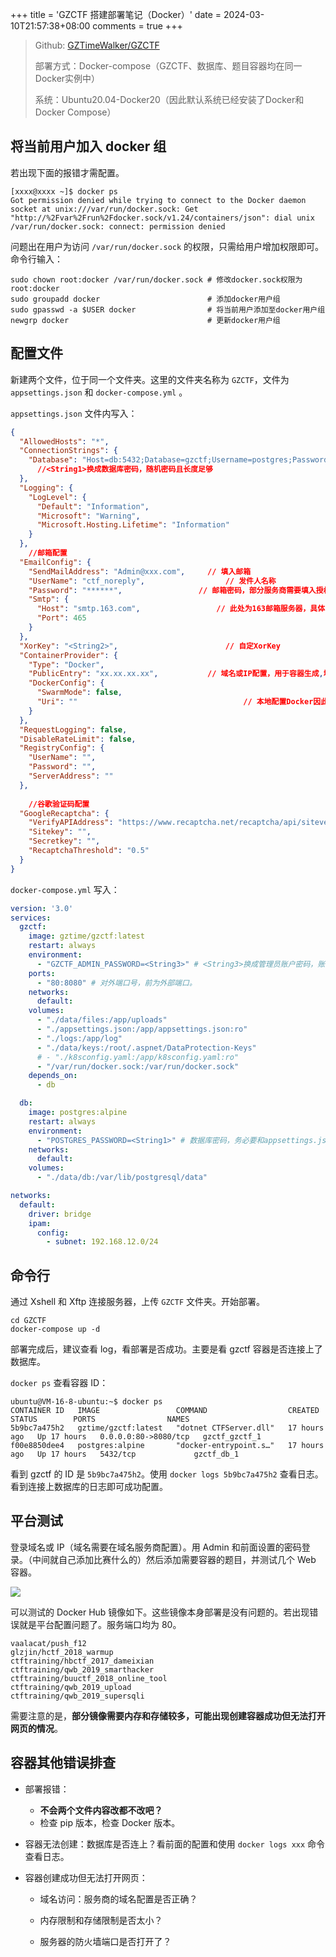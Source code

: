 +++
title = 'GZCTF 搭建部署笔记（Docker）'
date = 2024-03-10T21:57:38+08:00
comments = true
+++

> Github: [GZTimeWalker/GZCTF](https://github.com/GZTimeWalker/GZCTF)
>
> 部署方式：Docker-compose（GZCTF、数据库、题目容器均在同一Docker实例中）
>
> 系统：Ubuntu20.04-Docker20（因此默认系统已经安装了Docker和Docker Compose）

## 将当前用户加入 docker 组

若出现下面的报错才需配置。

```shell
[xxxx@xxxx ~]$ docker ps
Got permission denied while trying to connect to the Docker daemon socket at unix:///var/run/docker.sock: Get "http://%2Fvar%2Frun%2Fdocker.sock/v1.24/containers/json": dial unix /var/run/docker.sock: connect: permission denied
```

问题出在用户为访问 `/var/run/docker.sock` 的权限，只需给用户增加权限即可。命令行输入：

```shell
sudo chown root:docker /var/run/docker.sock	# 修改docker.sock权限为root:docker
sudo groupadd docker          				# 添加docker用户组 
sudo gpasswd -a $USER docker  				# 将当前用户添加至docker用户组
newgrp docker                 				# 更新docker用户组
```

## 配置文件

新建两个文件，位于同一个文件夹。这里的文件夹名称为 `GZCTF`，文件为 `appsettings.json` 和 `docker-compose.yml` 。

`appsettings.json` 文件内写入：

```json
{
  "AllowedHosts": "*",
  "ConnectionStrings": {
    "Database": "Host=db:5432;Database=gzctf;Username=postgres;Password=<String1>"
      //<String1>换成数据库密码，随机密码且长度足够
  },
  "Logging": {
    "LogLevel": {
      "Default": "Information",
      "Microsoft": "Warning",
      "Microsoft.Hosting.Lifetime": "Information"
    }
  },
    //邮箱配置
  "EmailConfig": {
    "SendMailAddress": "Admin@xxx.com",		// 填入邮箱
    "UserName": "ctf_noreply",				    // 发件人名称
    "Password": "******",                 // 邮箱密码，部分服务商需要填入授权码
    "Smtp": {
      "Host": "smtp.163.com",				  // 此处为163邮箱服务器，具体自定
      "Port": 465
    }
  },
  "XorKey": "<String2>",					    // 自定XorKey
  "ContainerProvider": {
    "Type": "Docker",
    "PublicEntry": "xx.xx.xx.xx",			// 域名或IP配置，用于容器生成,域名不带http/https
    "DockerConfig": {
      "SwarmMode": false,
      "Uri": ""								        // 本地配置Docker因此此处置空
    }
  },
  "RequestLogging": false,
  "DisableRateLimit": false,
  "RegistryConfig": {
    "UserName": "",
    "Password": "",
    "ServerAddress": ""
  },
    
    //谷歌验证码配置
  "GoogleRecaptcha": {
    "VerifyAPIAddress": "https://www.recaptcha.net/recaptcha/api/siteverify",
    "Sitekey": "",
    "Secretkey": "",
    "RecaptchaThreshold": "0.5"
  }
}
```

`docker-compose.yml` 写入：

```yml
version: '3.0'
services:
  gzctf:
    image: gztime/gzctf:latest
    restart: always
    environment:
      - "GZCTF_ADMIN_PASSWORD=<String3>" # <String3>换成管理员账户密码，账号为Admin
    ports:
      - "80:8080" # 对外端口号，前为外部端口。
    networks:
      default:
    volumes:
      - "./data/files:/app/uploads"
      - "./appsettings.json:/app/appsettings.json:ro"
      - "./logs:/app/log"
      - "./data/keys:/root/.aspnet/DataProtection-Keys"
      # - "./k8sconfig.yaml:/app/k8sconfig.yaml:ro"
      - "/var/run/docker.sock:/var/run/docker.sock"
    depends_on:
      - db

  db:
    image: postgres:alpine
    restart: always
    environment:
      - "POSTGRES_PASSWORD=<String1>" # 数据库密码，务必要和appsettings.json中的配置一致
    networks:
      default:
    volumes:
      - "./data/db:/var/lib/postgresql/data"

networks:
  default:
    driver: bridge
    ipam:
      config:
        - subnet: 192.168.12.0/24

```

## 命令行

通过 Xshell 和 Xftp 连接服务器，上传 `GZCTF` 文件夹。开始部署。

```shell
cd GZCTF
docker-compose up -d
```

部署完成后，建议查看 log，看部署是否成功。主要是看 gzctf 容器是否连接上了数据库。

`docker ps` 查看容器 ID：

```shell
ubuntu@VM-16-8-ubuntu:~$ docker ps
CONTAINER ID   IMAGE                 COMMAND                  CREATED        STATUS        PORTS                NAMES
5b9bc7a475h2   gztime/gzctf:latest   "dotnet CTFServer.dll"   17 hours ago   Up 17 hours   0.0.0.0:80->8080/tcp   gzctf_gzctf_1
f00e8850dee4   postgres:alpine       "docker-entrypoint.s…"   17 hours ago   Up 17 hours   5432/tcp             gzctf_db_1
```

看到 gzctf 的 ID 是 `5b9bc7a475h2`。使用 `docker logs 5b9bc7a475h2` 查看日志。看到连接上数据库的日志即可成功配置。

## 平台测试

登录域名或 IP（域名需要在域名服务商配置）。用 Admin 和前面设置的密码登录。（中间就自己添加比赛什么的）然后添加需要容器的题目，并测试几个 Web 容器。

![](http://picgo-1258675557.cos.accelerate.myqcloud.com/202304011351351.png)

可以测试的 Docker Hub 镜像如下。这些镜像本身部署是没有问题的。若出现错误就是平台配置问题了。服务端口均为 80。

```
vaalacat/push_f12
glzjin/hctf_2018_warmup
ctftraining/hbctf_2017_dameixian
ctftraining/qwb_2019_smarthacker
ctftraining/buuctf_2018_online_tool
ctftraining/qwb_2019_upload
ctftraining/qwb_2019_supersqli
```

需要注意的是，**部分镜像需要内存和存储较多，可能出现创建容器成功但无法打开网页的情况**。

## 容器其他错误排查

- 部署报错：
  - **不会两个文件内容改都不改吧？**
  - 检查 pip 版本，检查 Docker 版本。

- 容器无法创建：数据库是否连上？看前面的配置和使用 `docker logs xxx` 命令查看日志。

- 容器创建成功但无法打开网页：
  - 域名访问：服务商的域名配置是否正确？
  
  - 内存限制和存储限制是否太小？
  
  - 服务器的防火墙端口是否打开了？
